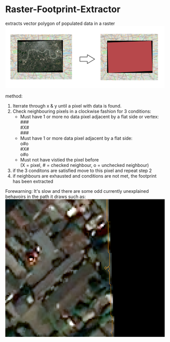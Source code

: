 # Raster-Footprint-Extractor
extracts vector polygon of populated data in a raster
![Extracted!](images/extracted.png)


method:
1) Iterrate through x & y until a pixel with data is found.
2) Check neighbouring pixels in a clockwise fashion for 3 conditions:
    - Must have 1 or more no data pixel adjacent by a flat side or vertex: \
    \###\
    \#X#\
    \###
    - Must have 1 or more data pixel adjacent by a flat side:\
    o#o\
    \#X#\
    o#o
    - Must not have vistied the pixel before\
    (X = pixel, # = checked neighbour, o = unchecked neighbour)
 3) if the 3 conditons are satisfied move to this pixel and repeat step 2
 4) if neighbours are exhausted and conditions are not met, the footprint has been extracted 

Forewarning: It's slow and there are some odd currently unexplained behavoirs in the path it draws such as:
![Odd path issue](images/odd3.png)
